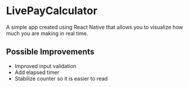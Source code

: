 # LivePayCalculator
A simple app created using React Native that allows you to visualize how much you are making in real time.
## Possible Improvements
- Improved input validation
- Add elapsed timer
- Stabilize counter so it is easier to read